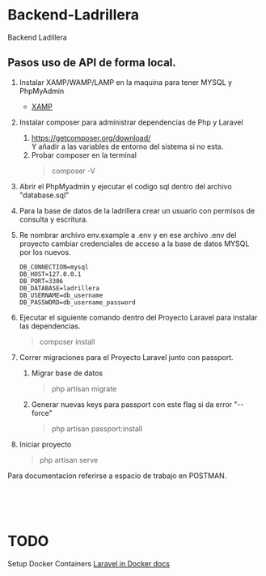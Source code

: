 # Backend-Ladrillera

Backend Ladillera

## Pasos uso de API de forma local.

1.  Instalar XAMP/WAMP/LAMP en la maquina para tener MYSQL y PhpMyAdmin  
    -  [XAMP](https://www.apachefriends.org/es/download.html)    
2.  Instalar composer para administrar dependencias de Php y Laravel  
    1.  https://getcomposer.org/download/  
    Y añadir a las variables de entorno del sistema si no esta.
    2.  Probar composer en la terminal
          > composer -V    

3.  Abrir el PhpMyadmin y ejecutar el codigo sql dentro del archivo "database.sql"
4.  Para la base de datos de la ladrillera crear un usuario con permisos de consulta y escritura.
5.  Re nombrar archivo env.example a .env y en  ese archivo .env del proyecto cambiar credenciales de acceso a la base de datos MYSQL por los nuevos.  
    ```
    DB_CONNECTION=mysql
    DB_HOST=127.0.0.1
    DB_PORT=3306
    DB_DATABASE=ladrillera
    DB_USERNAME=db_username
    DB_PASSWORD=db_username_password
    ```
6.  Ejecutar el siguiente comando dentro del Proyecto Laravel para instalar las dependencias.
    >  composer install  
7. Correr migraciones para el Proyecto Laravel junto con passport.
   1. Migrar base de datos
       > php artisan migrate
   2. Generar nuevas keys para passport con este flag si da error "--force" 
       > php artisan passport:install   
8.  Iniciar proyecto
    >  php artisan serve  

Para documentacion referirse a espacio de trabajo en POSTMAN.

&nbsp;  
&nbsp;  
&nbsp;  

# TODO
Setup Docker Containers
[Laravel in Docker docs](https://buddy.works/guides/laravel-in-docker?utm_source=medium&utm_medium=post&utm_campaign=laravel-in-docker&utm_content=link)
